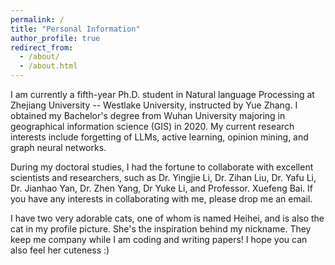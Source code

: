 ```yaml
---
permalink: /
title: "Personal Information"
author_profile: true
redirect_from: 
  - /about/
  - /about.html
---
```


I am currently a fifth-year Ph.D. student in Natural language Processing at Zhejiang University -- Westlake University, instructed by Yue Zhang. I obtained my Bachelor's degree from Wuhan University majoring in geographical information science (GIS) in 2020. My current research interests include forgetting of LLMs, active learning, opinion mining, and graph neural networks.

During my doctoral studies, I had the fortune to collaborate with excellent scientists and researchers, such as Dr. Yingjie Li, Dr. Zihan Liu, Dr. Yafu Li, Dr. Jianhao Yan, Dr. Zhen Yang, Dr Yuke Li, and Professor. Xuefeng Bai. If you have any interests in collaborating with me, please drop me an email.

I have two very adorable cats, one of whom is named Heihei, and is also the cat in my profile picture. She's the inspiration behind my nickname. They keep me company while I am coding and writing papers! I hope you can also feel her cuteness :)